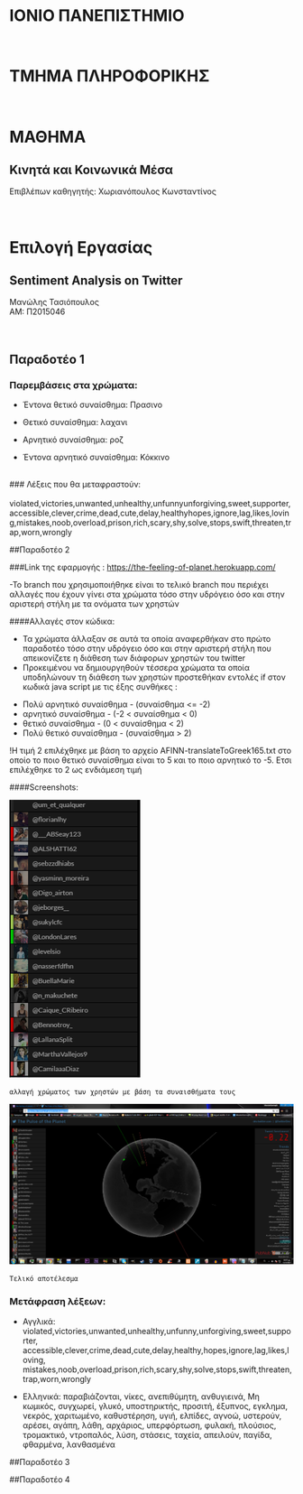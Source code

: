 # ΙΟΝΙΟ ΠΑΝΕΠΙΣΤΗΜΙΟ </br></br>


# ΤΜΗΜΑ ΠΛΗΡΟΦΟΡΙΚΗΣ </br></br>


# ΜΑΘΗΜΑ
## Κινητά και Κοινωνικά Μέσα</br>
 
Επιβλέπων καθηγητής: Χωριανόπουλος Κωνσταντίνος </br></br></br>


# Επιλογή Εργασίας
## Sentiment Analysis on Twitter

Μανώλης Τασιόπουλος</br>
ΑΜ: Π2015046</br></br></br>

## Παραδοτέο 1</br>
### Παρεμβάσεις στα χρώματα:</br>

* Έντονα θετικό συναίσθημα: Πρασινο

* Θετικό συναίσθημα: λαχανι

* Αρνητικό συναίσθημα: ροζ

* Έντονα αρνητικό συναίσθημα: Κόκκινο

</br>
### Λέξεις που θα μεταφραστούν: </br>
</br>
violated,victories,unwanted,unhealthy,unfunnyunforgiving,sweet,supporter,accessible,clever,crime,dead,cute,delay,healthyhopes,ignore,lag,likes,loving,mistakes,noob,overload,prison,rich,scary,shy,solve,stops,swift,threaten,trap,worn,wrongly

##Παραδοτέο 2

###Link της εφαρμογής : https://the-feeling-of-planet.herokuapp.com/

-Το branch που χρησιμοποιήθηκε είναι το τελικό branch που περιέχει αλλαγές που έχουν γίνει στα χρώματα τόσο στην υδρόγειο όσο και στην αριστερή στήλη με τα ονόματα των χρηστών

####Αλλαγές στον κώδικα: 
  - Τα χρώματα άλλαξαν σε αυτά τα οποία αναφερθήκαν στο πρώτο παραδοτέο τόσο στην υδρόγειο όσο και στην αριστερή στήλη που απεικονίζετε η διάθεση των διάφορων χρηστών του twitter
  - Προκειμένου να δημιουργηθούν τέσσερα χρώματα τα οποία υποδηλώνουν τη διάθεση των χρηστών προστεθήκαν εντολές if στον κωδικά java script με τις έξης συνθήκες :

   * Πολύ αρνητικό συναίσθημα - (συναίσθημα <= -2)   
   * αρνητικό συναίσθημα - (-2 < συναίσθημα < 0)
   * θετικό συναίσθημα - (0 < συναίσθημα < 2)
   * Πολύ θετικό συναίσθημα - (συναίσθημα > 2)
   
  !Η τιμή 2 επιλέχθηκε με βάση το αρχείο AFINN-translateToGreek165.txt στο οποίο το ποιο θετικό συναίσθημα είναι το 5 και το ποιο αρνητικό το -5. Ετσι επιλέχθηκε το 2 ως ενδιάμεση τιμή
  
####Screenshots: 

![left](left.png)

```
αλλαγή χρώματος των χρηστών με βάση τα συναισθήματα τους
```

![planet](planet.png)

```
Τελικό αποτέλεσμα
```

### Μετάφραση λέξεων: 

  - Αγγλικά: violated,victories,unwanted,unhealthy,unfunny,unforgiving,sweet,supporter,
            accessible,clever,crime,dead,cute,delay,healthy,hopes,ignore,lag,likes,loving,
            mistakes,noob,overload,prison,rich,scary,shy,solve,stops,swift,threaten,trap,worn,wrongly

  - Ελληνικά: παραβιάζονται, νίκες, ανεπιθύμητη, ανθυγιεινά, Μη κωμικός, συγχωρεί, γλυκό, υποστηρικτής, προσιτή, 
             έξυπνος, εγκλημα, νεκρός, χαριτωμένο, καθυστέρηση, υγιή, ελπίδες, αγνοώ, υστερούν, 
             αρέσει, αγάπη, λάθη, αρχάριος, υπερφόρτωση, φυλακή, πλούσιος, τρομακτικό, ντροπαλός, λύση,
             στάσεις, ταχεία, απειλούν, παγίδα, φθαρμένα, λανθασμένα

##Παραδοτέο 3
</br>

##Παραδοτέο 4
</br>


